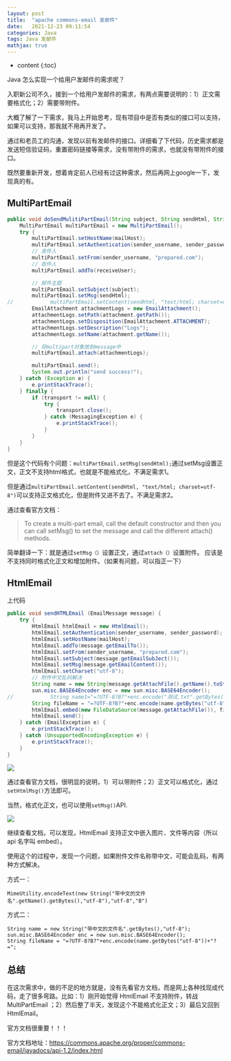 ```yaml
---
layout: post
title:  "apache commons-email 发邮件"
date:   2021-12-23 09:11:54
categories: Java
tags: Java 发邮件
mathjax: true
---
```


* content
{:toc}

Java 怎么实现一个给用户发邮件的需求呢？





入职新公司不久，接到一个给用户发邮件的需求，有两点需要说明的：1）正文需要格式化；2）需要带附件。

大概了解了一下需求，我马上开始思考，现有项目中是否有类似的接口可以支持，如果可以支持，那我就不用再开发了。

通过和老员工的沟通，发现以前有发邮件的接口。详细看了下代码，历史需求都是发送短信验证码，重置密码链接等需求，没有带附件的需求，也就没有带附件的接口。

既然要重新开发，想着肯定前人已经有过这种需求，然后再网上google一下，发现真的有。

## MultiPartEmail


```JAVA
public void doSendMulitiPartEmail(String subject, String sendHtml, String receiveUser, File attachment) {
    MultiPartEmail multiPartEmail = new MultiPartEmail();
    try {
        multiPartEmail.setHostName(mailHost);
        multiPartEmail.setAuthentication(sender_username, sender_password);
        // 发件人
        multiPartEmail.setFrom(sender_username, "prepared.com");
        // 收件人
        multiPartEmail.addTo(receiveUser);

        // 邮件主题
        multiPartEmail.setSubject(subject);
        multiPartEmail.setMsg(sendHtml);
//            multiPartEmail.setContent(sendHtml, "text/html; charset=utf-8");
        EmailAttachment attachmentLogs = new EmailAttachment();
        attachmentLogs.setPath(attachment.getPath());
        attachmentLogs.setDisposition(EmailAttachment.ATTACHMENT);
        attachmentLogs.setDescription("Logs");
        attachmentLogs.setName(attachment.getName());

        // 将multipart对象放到message中
        multiPartEmail.attach(attachmentLogs);

        multiPartEmail.send();
        System.out.println("send success!");
    } catch (Exception e) {
        e.printStackTrace();
    } finally {
        if (transport != null) {
            try {
                transport.close();
            } catch (MessagingException e) {
                e.printStackTrace();
            }
        }
    }
}
```    

但是这个代码有个问题：`multiPartEmail.setMsg(sendHtml);`通过setMsg设置正文，正文不支持html格式，也就是不能格式化，不满足需求1。

但是通过`multiPartEmail.setContent(sendHtml, "text/html; charset=utf-8")`可以支持正文格式化，但是附件又进不去了。不满足需求2。

通过查看官方文档：

> To create a multi-part email, call the default constructor and then you can call setMsg() to set the message and call the different attach() methods.

简单翻译一下：就是通过`setMsg（）`设置正文，通过`attach（）`设置附件。
应该是不支持同时格式化正文和增加附件。（如果有问题，可以指正一下）

## HtmlEmail

上代码

```JAVA
public void sendHTMLEmail (EmailMessage message) {
    try {
        HtmlEmail htmlEmail = new HtmlEmail();
        htmlEmail.setAuthentication(sender_username, sender_password);
        htmlEmail.setHostName(mailHost);
        htmlEmail.addTo(message.getEmailTo());
        htmlEmail.setFrom(sender_username, "prepared.com");
        htmlEmail.setSubject(message.getEmailSubJect());
        htmlEmail.setMsg(message.getEmailContent());
        htmlEmail.setCharset("utf-8");
        // 附件中文乱码解决
        String name = new String(message.getAttachFile().getName().toString().getBytes(),"utf-8");
        sun.misc.BASE64Encoder enc = new sun.misc.BASE64Encoder();
//            String name1="=?UTF-8?B?"+enc.encode("测试.txt".getBytes("utf-8"))+"?=";
        String fileName = "=?UTF-8?B?"+enc.encode(name.getBytes("utf-8"))+"?=";
        htmlEmail.embed(new FileDataSource(message.getAttachFile()), fileName);
        htmlEmail.send();
    } catch (EmailException e) {
        e.printStackTrace();
    } catch (UnsupportedEncodingException e) {
        e.printStackTrace();
    }
}
```

![](https://files.mdnice.com/user/13344/6db2e34b-c929-4af5-b3d0-590890cff158.png)

通过查看官方文档，很明显的说明，1）可以带附件；2）正文可以格式化，通过`setHtmlMsg()`方法即可。

当然，格式化正文，也可以使用`setMsg()`API.


![](https://files.mdnice.com/user/13344/9d128519-66ab-4e8c-a131-e012af80c9f6.png)

继续查看文档，可以发现，HtmlEmail 支持正文中嵌入图片、文件等内容（所以 api 名字叫 embed）。


使用这个的过程中，发现一个问题，如果附件文件名称带中文，可能会乱码，有两种方式解决。

方式一：

```
MimeUtility.encodeText(new String("带中文的文件名".getName().getBytes(),"utf-8"),"utf-8","B")
```

方式二：

```
String name = new String("带中文的文件名".getBytes(),"utf-8");
sun.misc.BASE64Encoder enc = new sun.misc.BASE64Encoder();
String fileName = "=?UTF-8?B?"+enc.encode(name.getBytes("utf-8"))+"?=";
```


## 总结

在这次需求中，做的不足的地方就是，没有先看官方文档，而是网上各种找现成代码，走了很多弯路。比如：1）刚开始觉得 HtmlEmail 不支持附件，转战 MultiPartEmail ；2）然后整了半天，发现这个不能格式化正文；3）最后又回到HtmlEmail。

官方文档很重要！！！

官方文档地址：https://commons.apache.org/proper/commons-email/javadocs/api-1.2/index.html



